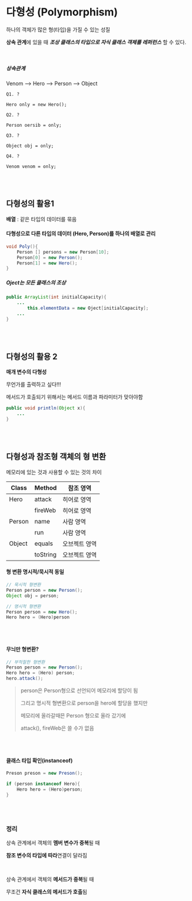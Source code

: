 # 다형성 (Polymorphism)

하나의 객체가 많은 형(타입)을 가질 수 있는 성질

**상속 관계**에 있을 때 ***조상 클래스의 타입으로 자식 클래스 객체를 레퍼런스*** 할 수 있다.

<br>

##### 상속관계

Venom --> Hero --> Person --> Object

`Q1. ?`

`Hero only = new Hero();`



`Q2. ?`

`Person oersib = only;`



`Q3. ?`

`Object obj = only;`



`Q4. ?`

`Venom venom = only;`

<br>

<br>

## 다형성의 활용1

**배열** : 같은 타입의 데이터를 묶음

#### 다형성으로 다른 타입의 데이터 (Hero, Person)를 하나의 배열로 관리

```java
void Poly(){
    Person [] persons = new Person[10];
    Person[0] = new Person();
    Person[1] = new Hero();
}
```

##### Oject는 모든 클래스의 조상

```java
public ArrayList(int initialCapacity){
    ...
        this.elementData = new Oject[initialCapacity];
    ...
}
```

<br>

<br>

## 다형성의 활용 2

**매개 변수의 다형성**

무언가를 출력하고 싶다!!!

메서드가 호출되기 위해서는 메서드 이름과 파라미터가 맞아야함

```java
public void println(Object x){
    ...
}
```

<br>

<br>

## 다형성과 참조형 객체의 형 변환

메모리에 있는 것과 사용할 수 있는 것의 차이

| Class  | Method   | 참조 영역     |
| ------ | -------- | ------------- |
| Hero   | attack   | 히어로 영역   |
|        | fireWeb  | 히어로 영역   |
| Person | name     | 사람 영역     |
|        | run      | 사람 영역     |
| Object | equals   | 오브젝트 영역 |
|        | toString | 오브젝트 영역 |

#### 형 변환 명시적/묵시적 동일

```java
// 묵시적 형변환
Person person = new Person();
Object obj = person;

// 명시적 형변환
Person person = new Hero();
Hero hero = (Hero)person
```

<br>

<br>

#### 무늬만 형변환?

```java
// 부적절한 형변환
Person person = new Person();
Hero hero = (Hero) person;
hero.attack();
```

> person은 Person형으로 선언되어 메모리에 할당이 됨
>
> 그리고 명시적 형변환으로 person을 hero에 할당을 했지만
>
> 메모리에 올라갈때믄 Person 형으로 올라 갔기에
>
> attack(), fireWeb은 쓸 수가 없음

<br>

<br>

#### 클래스 타입 확인(instanceof)

```java
Preson preson = new Preson();

if (person instanceof Hero){
    Hero hero = (Hero)person;
}
```

<br>

<br>

### 정리

상속 관계에서 객체의 **멤버 변수가 중복**될 때

**참조 변수의 타입에 따라**연결이 달라짐

<br>

상속 관계에서 객체의 **메서드가 중복**될 때

무조건 **자식 클래스의 메서드가 호출**됨

